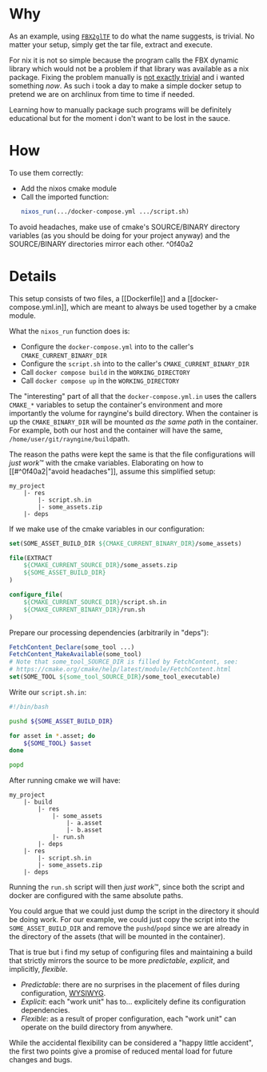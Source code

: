 # Why

As an example, using [`FBX2glTF`](https://github.com/godotengine/FBX2glTF) to do what the name suggests, is trivial. No matter your setup, simply get the tar file, extract and execute.

For nix it is not so simple because the program calls the FBX dynamic library which would not be a problem if that library was available as a nix package. Fixing the problem manually is [not exactly trivial](https://nix.dev/guides/faq#how-to-run-non-nix-executables) and i wanted something *now*. As such i took a day to make a simple docker setup to pretend we are on archlinux from time to time if needed.

Learning how to manually package such programs will be definitely educational but for the moment i don't want to be lost in the sauce.
# How

To use them correctly:
- Add the nixos cmake module
- Call the imported function:
	```cmake
	nixos_run(.../docker-compose.yml .../script.sh)
	```

To avoid headaches, make use of cmake's SOURCE/BINARY directory variables (as you should be doing for your project anyway) and the SOURCE/BINARY directories mirror each other.
^0f40a2
# Details

This setup consists of two files, a [[Dockerfile]] and a [[docker-compose.yml.in]], which are meant to always be used together by a cmake module.

What the `nixos_run` function does is:
- Configure the `docker-compose.yml` into to the caller's `CMAKE_CURRENT_BINARY_DIR`
- Configure the `script.sh` into to the caller's `CMAKE_CURRENT_BINARY_DIR`
- Call `docker compose build` in the `WORKING_DIRECTORY`
- Call `docker compose up` in the `WORKING_DIRECTORY`

The "interesting" part of all that the `docker-compose.yml.in` uses the callers `CMAKE_*` variables to setup the container's environment and more importantly the volume for rayngine's build directory.
When the container is up the `CMAKE_BINARY_DIR` will be mounted *as the same path* in the container. For example, both our host and the container will have the same, `/home/user/git/rayngine/build`path.

The reason the paths were kept the same is that the file configurations will *just work*™ with the cmake variables. Elaborating on how to [[#^0f40a2|"avoid headaches"]], assume this simplified setup:
```
my_project
	|- res
		|- script.sh.in
		|- some_assets.zip
	|- deps
```
If we make use of the cmake variables in our configuration:
```cmake
set(SOME_ASSET_BUILD_DIR ${CMAKE_CURRENT_BINARY_DIR}/some_assets)

file(EXTRACT
	${CMAKE_CURRENT_SOURCE_DIR}/some_assets.zip
	${SOME_ASSET_BUILD_DIR}
)

configure_file(
	${CMAKE_CURRENT_SOURCE_DIR}/script.sh.in
	${CMAKE_CURRENT_BINARY_DIR}/run.sh
)
```
Prepare our processing dependencies (arbitrarily in "deps"):
```cmake
FetchContent_Declare(some_tool ...)
FetchContent_MakeAvailable(some_tool)
# Note that some_tool_SOURCE_DIR is filled by FetchContent, see:
# https://cmake.org/cmake/help/latest/module/FetchContent.html
set(SOME_TOOL ${some_tool_SOURCE_DIR}/some_tool_executable)
```
Write our `script.sh.in`:
```sh
#!/bin/bash

pushd ${SOME_ASSET_BUILD_DIR}

for asset in *.asset; do
    ${SOME_TOOL} $asset
done

popd
```
After running cmake we will have:
```
my_project
	|- build
		|- res
			|- some_assets
				|- a.asset
				|- b.asset
			|- run.sh
		|- deps
	|- res
		|- script.sh.in
		|- some_assets.zip
	|- deps
```
Running the `run.sh` script will then *just work*™️, since both the script and docker are configured with the same absolute paths.

You could argue that we could just dump the script in the directory it should be doing work. For our example, we could just copy the script into the `SOME_ASSET_BUILD_DIR` and remove the `pushd`/`popd` since we are already in the directory of the assets (that will be mounted in the container).

That is true but i find my setup of configuring files and maintaining a build that strictly mirrors the source to be more *predictable*, *explicit*, and implicitly, *flexible*.
- *Predictable*: there are no surprises in the placement of files during configuration, [WYSIWYG](https://en.wikipedia.org/wiki/WYSIWYG).
- *Explicit*: each "work unit" has to... explicitely define its configuration dependencies.
- *Flexible*: as a result of proper configuration, each "work unit" can operate on the build directory from anywhere.

While the accidental flexibility can be considered a "happy little accident", the first two points give a promise of reduced mental load for future changes and bugs.